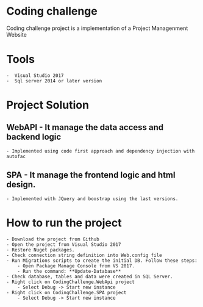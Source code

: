 # Coding challenge
Coding challenge project is a implementation of a Project Managenment Website

# Tools
	-  Visual Studio 2017
	-  Sql server 2014 or later version

# Project Solution
## WebAPI - It manage the data access and backend logic
	- Implemented using code first approach and dependency injection with autofac
	
## SPA  - It manage the frontend logic and html design.
	- Implemented with JQuery and boostrap using the last versions. 

# How to run the project
	- Download the project from Github
	- Open the project from Visual Studio 2017
	- Restore Nuget packages. 
	- Check connection string definition into Web.config file
	- Run Migrations scripts to create the initial DB. Follow these steps:
		- Open Package Manage Console from VS 2017.
		- Run the command: **Update-Database**
	- Check database, tables and data were created in SQL Server.
	- Right click on CodingChallenge.WebApi project
		- Select Debug -> Start new instance
	- Right click on CodingChallenge.SPA project
		- Select Debug -> Start new instance

		
